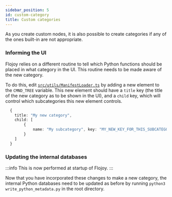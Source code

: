 ```yaml
---
sidebar_position: 5
id: custom-category
title: Custom categories
---
```


As you create custom nodes, it is also possible to create categories if any of the ones built-in are not appropriate.

### Informing the UI

Flojoy relies on a different routine to tell which Python functions should be placed in what category in the UI. This routine needs to be made aware of the new category. 

To do this, edit [`src/utils/ManifestLoader.ts`](https://github.com/flojoy-io/studio/blob/main/src/utils/ManifestLoader.ts) by adding a new element to the `CMND_TREE` variable. This new element should have a `title` key (the title of the new category as to be shown in the UI), and a `child` key, which will control which subcategories this new element controls. 


```typescript {title='ManifestLoader.ts'}
  {
    title: "My new category",
    child: [
        { 
            name: "My subcategory", key: "MY_NEW_KEY_FOR_THIS_SUBCATEGORY" 
        }
    ]
  }
```

### Updating the internal databases

:::info
This is now performed at startup of Flojoy.
:::

Now that you have incorporated these changes to make a new category, the internal Python databases need to be updated as before by running `python3 write_python_metadata.py` in the root directory.
